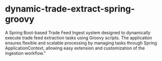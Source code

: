 # dynamic-trade-extract-spring-groovy
A Spring Boot-based Trade Feed Ingest system designed to dynamically execute trade feed extraction tasks using Groovy scripts. The application ensures flexible and scalable processing by managing tasks through Spring ApplicationContext, allowing easy extension and customization of the ingestion workflow."
